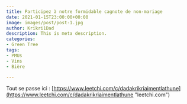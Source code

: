```yaml
---
title: Participez à notre formidable cagnote de non-mariage
date: 2021-01-15T23:00:00+00:00
image: images/post/post-1.jpg
author: Krikri1Dad
description: This is meta description.
categories:
- Green Tree
tags:
- PMUs
- Vins
- Bière

---
```

Tout se passe ici : [https://www.leetchi.com/c/dadakrikriaimentlathune](https://www.leetchi.com/c/dadakrikriaimentlathune "leetchi.com")